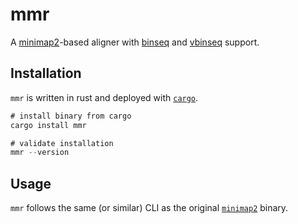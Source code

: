 # mmr

A [minimap2](https://github.com/lh3/minimap2)-based aligner with [binseq](https://github.com/noamteyssier/binseq) and [vbinseq](https://github.com/noamteyssier/vbinseq) support.

## Installation

`mmr` is written in rust and deployed with [`cargo`](https://rustup.rs/).

```rust
# install binary from cargo
cargo install mmr

# validate installation
mmr --version
```

## Usage

`mmr` follows the same (or similar) CLI as the original [`minimap2`](https://github.com/lh3/minimap2) binary.
